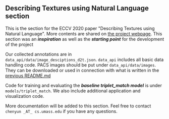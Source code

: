 ## Describing Textures using Natural Language section

This is the section for the ECCV 2020 paper "Describing Textures using Natural Language". More contents are shared on [the project webpage](https://people.cs.umass.edu/~chenyun/texture/). This section was an ***inspiration*** as well as the ***starting point*** for the development of the project

Our collected annotations are in `data_api/data/image_desciptions_d2t.json`. `data_api` includes all basic data handling code. 
PACS images should be put under `data_api/data/images`. They can be downloaded or used in connection with what is written in the [previous README.md](https://github.com/steo13/aml-domain2text-project#readme)

Code for training and evaluating the ***baseline triplet_match model*** is under `models/triplet_match`.
We also include additional application and visualization code.

More documentation will be added to this section. Feel free to contact `chenyun _AT_ cs.umass.edu` if you have any questions.
